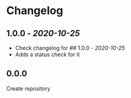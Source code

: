 # Changelog

## 1.0.0 - *2020-10-25*

- Check changelog for ## 1.0.0 - *2020-10-25*
- Adds a status check for it

## 0.0.0

Create repository

